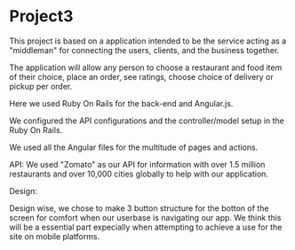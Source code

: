# Project3

This project is based on a application intended to be the service acting as a "middleman" for connecting the users, clients, and the business together.

The application will allow any person to choose a restaurant and food item of their choice, place an order, see ratings, choose choice of delivery or pickup per order.

Here we used Ruby On Rails for the back-end and Angular.js.

We configured the API configurations and the controller/model setup in the Ruby On Rails.

We used all the Angular files for the multitude of pages and actions.

API: We used "Zomato" as our API for information with over 1.5 million restaurants and over 10,000 cities globally to help with our application.

Design:

Design wise, we chose to make 3 button structure for the botton of the screen for comfort when our userbase is navigating our app. We think this will be a essential part expecially when attempting to achieve a use for the site on mobile platforms. 

